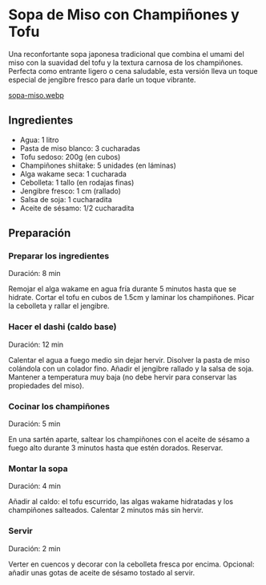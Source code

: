 # Sopa de Miso con Champiñones y Tofu

Una reconfortante sopa japonesa tradicional que combina el umami del miso con la suavidad del tofu y la textura carnosa de los champiñones. Perfecta como entrante ligero o cena saludable, esta versión lleva un toque especial de jengibre fresco para darle un toque vibrante.

[sopa-miso.webp](https://upload.wikimedia.org/wikipedia/commons/e/e8/Miso_Soup_001.jpg)


## Ingredientes

* Agua: 1 litro  
* Pasta de miso blanco: 3 cucharadas  
* Tofu sedoso: 200g (en cubos)  
* Champiñones shiitake: 5 unidades (en láminas)  
* Alga wakame seca: 1 cucharada  
* Cebolleta: 1 tallo (en rodajas finas)  
* Jengibre fresco: 1 cm (rallado)  
* Salsa de soja: 1 cucharadita  
* Aceite de sésamo: 1/2 cucharadita  

## Preparación  

### Preparar los ingredientes  

Duración: 8 min  

Remojar el alga wakame en agua fría durante 5 minutos hasta que se hidrate. Cortar el tofu en cubos de 1.5cm y laminar los champiñones. Picar la cebolleta y rallar el jengibre.  

### Hacer el dashi (caldo base)  

Duración: 12 min  

Calentar el agua a fuego medio sin dejar hervir. Disolver la pasta de miso colándola con un colador fino. Añadir el jengibre rallado y la salsa de soja. Mantener a temperatura muy baja (no debe hervir para conservar las propiedades del miso).  

### Cocinar los champiñones  

Duración: 5 min  

En una sartén aparte, saltear los champiñones con el aceite de sésamo a fuego alto durante 3 minutos hasta que estén dorados. Reservar.  

### Montar la sopa  

Duración: 4 min  

Añadir al caldo: el tofu escurrido, las algas wakame hidratadas y los champiñones salteados. Calentar 2 minutos más sin hervir.  

### Servir  

Duración: 2 min  

Verter en cuencos y decorar con la cebolleta fresca por encima. Opcional: añadir unas gotas de aceite de sésamo tostado al servir.  
